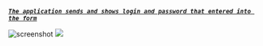 <a href="https://screenshots.firefox.com/HLDl1PEwKGbsUzhO/null">**_`The application sends and shows login and password that entered into the form`_**</a>
<p>
<p>

![screenshot](https://screenshots.firefox.com/HLDl1PEwKGbsUzhO/null?sanitize=true&raw=true)
<img src="https://screenshots.firefox.com/HLDl1PEwKGbsUzhO/null?sanitize=true&raw=true">
